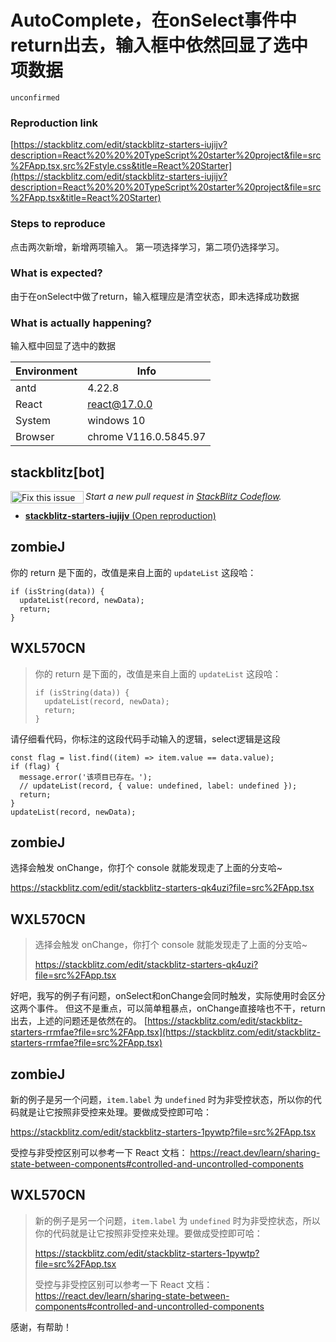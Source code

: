 # AutoComplete，在onSelect事件中return出去，输入框中依然回显了选中项数据

`unconfirmed`

### Reproduction link

[https://stackblitz.com/edit/stackblitz-starters-iujijv?description=React%20%20%20TypeScript%20starter%20project&file=src%2FApp.tsx,src%2Fstyle.css&title=React%20Starter](https://stackblitz.com/edit/stackblitz-starters-iujijv?description=React%20%20%20TypeScript%20starter%20project&file=src%2FApp.tsx&title=React%20Starter)

### Steps to reproduce

点击两次新增，新增两项输入。
第一项选择学习，第二项仍选择学习。

### What is expected?

由于在onSelect中做了return，输入框理应是清空状态，即未选择成功数据

### What is actually happening?

输入框中回显了选中的数据

| Environment | Info                  |
| ----------- | --------------------- |
| antd        | 4.22.8                |
| React       | react@17.0.0          |
| System      | windows 10            |
| Browser     | chrome V116.0.5845.97 |

<!-- generated by ant-design-issue-helper. DO NOT REMOVE -->

## stackblitz[bot]

<a href='https://stackblitz.com/~/github.com/ant-design/ant-design/issues/44332?repros=stackblitz-starters-iujijv'><img src='https://developer.stackblitz.com/img/fix_this_issue_small.svg' alt='Fix this issue in StackBlitz Codeflow' align='left' width='117' height='20'></a> _Start a new pull request in [StackBlitz Codeflow](https://stackblitz.com/~/github.com/ant-design/ant-design/issues/44332?repros=stackblitz-starters-iujijv)._

- [**stackblitz-starters-iujijv** (Open reproduction)](https://stackblitz.com/edit/stackblitz-starters-iujijv?issueRepo=ant-design/ant-design&issueNumber=44332)

## zombieJ

你的 return 是下面的，改值是来自上面的 `updateList` 这段哈：

```tsx
if (isString(data)) {
  updateList(record, newData);
  return;
}
```

## WXL570CN

> 你的 return 是下面的，改值是来自上面的 `updateList` 这段哈：
>
> ```tsx
> if (isString(data)) {
>   updateList(record, newData);
>   return;
> }
> ```

请仔细看代码，你标注的这段代码手动输入的逻辑，select逻辑是这段

```
const flag = list.find((item) => item.value == data.value);
if (flag) {
  message.error('该项目已存在。');
  // updateList(record, { value: undefined, label: undefined });
  return;
}
updateList(record, newData);
```

## zombieJ

选择会触发 onChange，你打个 console 就能发现走了上面的分支哈~

https://stackblitz.com/edit/stackblitz-starters-qk4uzi?file=src%2FApp.tsx

## WXL570CN

> 选择会触发 onChange，你打个 console 就能发现走了上面的分支哈~
>
> https://stackblitz.com/edit/stackblitz-starters-qk4uzi?file=src%2FApp.tsx

好吧，我写的例子有问题，onSelect和onChange会同时触发，实际使用时会区分这两个事件。
但这不是重点，可以简单粗暴点，onChange直接啥也不干，return出去，上述的问题还是依然在的。
[https://stackblitz.com/edit/stackblitz-starters-rrmfae?file=src%2FApp.tsx](https://stackblitz.com/edit/stackblitz-starters-rrmfae?file=src%2FApp.tsx)

## zombieJ

新的例子是另一个问题，`item.label` 为 `undefined` 时为非受控状态，所以你的代码就是让它按照非受控来处理。要做成受控即可哈：

https://stackblitz.com/edit/stackblitz-starters-1pywtp?file=src%2FApp.tsx

受控与非受控区别可以参考一下 React 文档： https://react.dev/learn/sharing-state-between-components#controlled-and-uncontrolled-components

## WXL570CN

> 新的例子是另一个问题，`item.label` 为 `undefined` 时为非受控状态，所以你的代码就是让它按照非受控来处理。要做成受控即可哈：
>
> https://stackblitz.com/edit/stackblitz-starters-1pywtp?file=src%2FApp.tsx
>
> 受控与非受控区别可以参考一下 React 文档： https://react.dev/learn/sharing-state-between-components#controlled-and-uncontrolled-components

感谢，有帮助！
